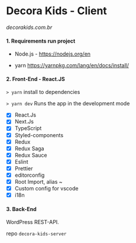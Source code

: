 # Decora Kids - Client

_decorakids.com.br_

#### 1. Requirements run project

- Node.js - https://nodejs.org/en

- yarn https://yarnpkg.com/lang/en/docs/install/

#### 2. Front-End - React.JS

`> yarn` install to dependencies

`> yarn dev` Runs the app in the development mode

- [x] React.Js
- [x] Next.Js
- [x] TypeScript
- [x] Styled-components
- [x] Redux
- [x] Redux Saga
- [x] Redux Sauce
- [x] Eslint
- [x] Prettier
- [x] editorconfig
- [x] Root Import, alias ~
- [x] Custom config for vscode
- [x] i18n

#### 3. Back-End

WordPress REST-API.

repo `decora-kids-server`
